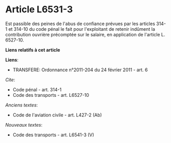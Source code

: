 # Article L6531-3

Est passible des peines de l'abus de confiance prévues par les articles 314-1 et 314-10 du code pénal le fait pour
l'exploitant de retenir indûment la contribution ouvrière précomptée sur le salaire, en application de l'article L. 6527-10.

**Liens relatifs à cet article**

**Liens**:

  - TRANSFERE: Ordonnance n°2011-204 du 24 février 2011 - art. 6

_Cite_:

  - Code pénal - art. 314-1
  - Code des transports - art. L6527-10

_Anciens textes_:

  - Code de l'aviation civile - art. L427-2 (Ab)

_Nouveaux textes_:

  - Code des transports - art. L6541-3 (V)
